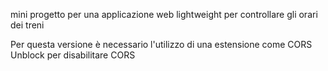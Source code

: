 mini progetto per una applicazione web lightweight per controllare gli orari dei treni

Per questa versione è necessario l'utilizzo di una estensione come CORS Unblock per disabilitare CORS
